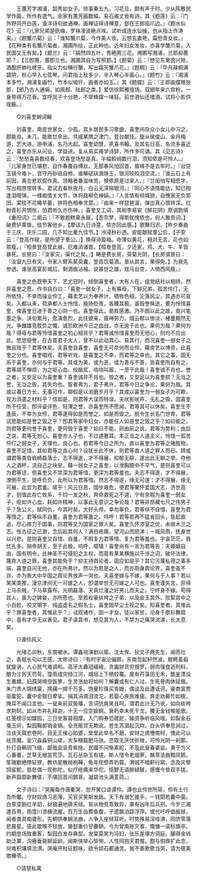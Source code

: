 <!-- { "loadSidebar": true } -->
　　王蕙芳字湘浦，韶秀如女子。师事秦五九，习花旦，颇有声于时。少从陈敷民学作画，所作有逸气。余家有蕙芳画数幅，易石甫丈皆有诗。其《题莲》云：『门外野风开白莲，渔洋诗句欲通禅。画禅证得诗禅意，郄在王郎指爪边。』《题水仙花》云：『儿家兄弟是矾梅，罗袜凌波絶点埃。试听成连水仙操，也从指上作涛来。』《题蟹爪菊》云：『谁知蟹爪菊，今作美人妆。云想玄妻艳，霜愁青女妆。』【花种类有名蟹爪菊者，湘圃所绘，正此种也。近年妇女发妆，亦喜学蟹爪菊，入民国又无有矣。】《题兰》云：『娟然四五叶，秀絶两三花。湘圃写湘浦，兰耶抑蕙耶？』【兰卽蕙，蕙卽兰也。湘圃其自为写照耶。】《题菊》云：『想见东篱逸兴赊，酒酣肝肺吐槎牙。指尖力似横行蟹，写出霜天蟹爪花。』《题桐》云：『华月疎桐满碧阴，秋心早入七弦琴。问君指上秋多少，半入琴心半画心。』《题竹》云：『湘浦本多竹，湘浦复画竹。竹本似琅玕，画者亦如玉。』其《题蝶》云：『王郎画蝶赠张郎，【郎乃古人通偁，如周郎、陆郎之类。】爱仿徐熙雅擅场。双翅年来六宫粉，一身带得万花香。宜呼凤子十分艳，不举蜂媒一味狂。前世酒仙还嗜酒，试将小影供瑶觞。』 

　　○刘喜奎娴词翰 

　　刘喜奎，南皮世家女，少孤。其乡居民多习歌曲，喜奎间杂众小女儿中习之，颇能肖。未几，能歌廿余出。共戚某携之津门，登台献技。旋从侯俊山、金月梅游，艺大进。游申浦，名乃大起。喜奎幼慧，夙喜书翰。及其名日高，名流多喜近之，喜奎亦乐从问业，学益进。复从易实甫学诗辞，所作多可诵。其《见志诗》云：『愁愁喜喜数经春，欢喜登场愁是真。半幅鲛绡数行泪，须知侬是可怜人。』『儿家身世已堪悲，自作春蚕自缚丝。无那春风怕回首，眉峰不是去年时。』『台空玉镜今难卜，宫守丹砂祇自修。谁解碔砆溷珠玉，银河皎皎泪空流。』『谁云石上有前因，离合悲欢假作真。领略者番滋味苦，懊侬原是过来人。』『兰闺怕写相思字，写出相思恨转多。君试去看秋夜月，白云无滓隔银河。』『同心不语情能达，知已相逢泪暗弹。一様痴情关大节，休将路柳负婵娟。』『人言侬有倾城貌，自愧家无负郭田。棠桂不花椿早萎，拚将色相奉灵萱。』『由来一样琵琶涙，弹岀真心恨转深。红粉青衫共惆怅，怕君听久亦伤神。』喜奎又工词，其和李易安《醉花阴》原调韵填《重阳词》二阕云：『不敢题糕辜永昼，【吾宗梦，得斯犹愧侬也，何人敢贡词。】破费垆熏兽。佳节客他乡，【摩诘九日诗意，侬亦同此感。】歌舞归迟，【昨夕奏曲于三庆、庆乐二园，几不知比重九佳节。】冷浸秋衫透。安能献赋羣公后，【子安云：『登高作赋，是所望于羣公。』】换得诗盈袖。命薄似黄花，相对无言，花也如侬瘦。』『桓景登高曾此昼，厄难消诸兽。【桓景登高，夕还家，鸡、犬、牛、羊皆暴死。长房曰：『汝家灾，渠代之矣。』】畴是费长房，萸菊光阴，【长房谓景曰：『汝室九日有灾，令家人臂系茱萸囊，登高饮菊酒。景从其言，果得免。】为我先参透。谁张高宴彭城后，剩酒痕沾袖。说甚世之雄，戏马台空，人倚西风瘦。』 

　　喜奎之色既甲天下，艺尤冠时，倾倒喜奎者，大有人在，组党结社以相持，然非喜奎之愿。作书自白曰：『喜奎一弱女子，上有寡母，下鲜兄弟，孤苦伶仃，无所依恃。不幸而操业伶工，藉卖艺以为奉养计，牺牲色相，沦落风尘，其遇亦可哀矣。入都以来，荷承都人士怜惜，揄扬贬责，各臻其极。虽毁誉殊途，要为怜惜喜奎，俾喜奎日进于善之心则一也。喜奎得此，曷胜感激。乃不图以此之故，竟兴笔墨之争。浃旬累月，愈演愈烈，此往彼来，疲神劳力。烟云郁以惨淡，楮墨黯然无光。争雌雄竞胜负之慨，诚恐欧洲今日之血战，亦无逾于此也。果何为哉？果何为哉？得毋与君等怜惜喜奎之初心相背乎？君等诚怜惜喜奎而无他心，则均不应出此。悠悠毁誉，在古昔君子大人，曾不以此动其心、易其行，而况喜奎一弱女子之微且贱乎？君等休矣。夫喜奎自喜奎，喜奎无可奈何而业伶，藉卖艺以博资，此喜奎之分也。喜奎唱戏，君等听戏，是喜奎之不幸，而君等之幸也。其它之事，固无系于喜奎，亦何与于君等。其或为美，或为恶，或为善与不善，皆喜奎所自有之，君等胡不惮烦，为之呕心血、绞脑浆，哓哓叫嚣，一至于此哉！喜奎诚不肖也。誉之者，又安足以为喜奎重？喜奎诚非不肖也。毁之者，又安足以为喜奎损？无当之誉，无当之毁，其失均也。智者弗为，君子弗许，君等今日之争论，果何为哉。其或以春日方长，无事可作，聊假是以消磨岁月乎？其或以喜奎为一弱女子为可欺，视为消遣之材料乎？信如是，则君等大误而特误。夫吠影吠声，无礼之毁，固喜奎所不任受。卽评姿评色，轻薄之誉，亦喜奎所不愿闻。君等其可以休矣。喜奎生不逢辰，不幸为女伶，君等遂得如是而誉之，如是而毁之。脱令生长名门世胄，君等试思能如是誉之毁之乎？卽君等家中妇女，亦能任人如是誉之毁之乎？如曰能之，则君等更何誉于喜奎，更何毁于喜奎？如曰不能，则由前之说，君等为势利；由后之说，君等无恕心。喜奎亦人子也，不过遇蹇耳。本正当之人道主义，怜惜一孤苦伶仃之弱女子，天理也，良心也。若君等今日之所为，直以喜奎为君等之赌胜物，喜奎不足惜，其如君等之良心何？设犹长此不休，则君等直人道之罪人而已。顾或谓君等类皆嵚崎磊落士，志不得遂，才不得展，抑郁无聊，遂出此无聊之举。夺他人之酒杯，浇自己之块垒，藉一弱女子之喜奎，以泄胸臆中不平气，是则喜奎可以为君等谅，但喜奎又不禁深为君等惜，更深为君等羞也。夫志不得遂，才不得展，潦倒平生，徒呼负负，此所以为君等惜。然志不得遂，缘无可遂；才不得展，缘无可展，此宜为君羞。嗟乎！风云日恶，国步艰危，使君等果怀爱国大志，济世高才，则值此存亡攸系，千钧一发之秋，奔命救死之不遑，宁有余暇为喜奎一弱女子，呕如许心血，耗如许精神，以事此无意识之争论哉？君等非昂藏七尺之伟男子乎？急公义，赋同仇，今其时矣。大好头颅，幸勿辜负。君等纵不自惜，喜奎为君等惜之。君等纵不自羞，喜奎为君等羞之。呜呼！君等若再不猛省回头，急起直追，尽心瘁力于国事，则君等又为国家之罪人矣。喜奎久怀漆室之忧，未继木兰之志。怅古征之已渺，念后起其何人？满目疮痍，望河山而陨涕；一城风雨，抚身世以兴悲。是则喜奎又自惜、自羞，不暇复为君等惜、复为君等羞也。宇宙茫茫，我忧孔多。胡帝胡天，至于此极。呜呼，噫嘻！喜奎尚有一言为君等告：夫婚姻自由，国有明令，此神圣不可侵犯之主权，而竟有某某横施以干涉之词，破坏法律，蔑弃人道之罪，喜奎其能免乎？抑主持舆论者，固应如是乎？其它污蔑私德之事多端，喜奎自问无他，亦在所弗计。然以为若是之人，而亦厕身舆论界，喜奎虽不肖，亦为我大中华国之舆论界放声一哭也。夫喜奎嫁与不嫁，果何与于人事？若以某某类推，漫京津间无一可嫁之人，卽谓举世无可嫁之人可也。喜奎谨矢言，非得上马杀贼，下马草露布，光明磊落、天真烂漫之好男儿而夫之，宁终身不嫁。苟得其人，虽为之婢妾，亦所愿也。至若权豪纨袴之子弟，以及金玉其外、败絮其中之小白脸，咬文嚼字、纯盗虚名之假名士，喜奎固早尘士视之矣。知喜奎者，其惟此乎？罪喜奎者，其惟此乎？』试观诸作，固一才女，徒以家贫，沦身于歌衫舞扇中，虽有才华无以表见。君子读其书，想见其为人，不禁为之痛哭流涕，长太息矣。 

　　○谭伶风义 

　　光绪乙卯秋，东南被水。谭鑫培演剧以赈，沈太侔、狄文子两先生，闻而壮之，各赋长句以志感。太侔诗曰：『有时宇宙沦偏颇，东南忽起轩然波。鲸鳄虽翦犹旋涡，人心民气难调和。高牙大纛冠峨峨，贪讟财货穷搜罗。弱肉强食逃刑科，酿为沴厉天罚苛。霪雨成灾倾江河，城垣上下栖蛟鼍。屋有荇藻田无禾，甑釜漂没生鼃螺。妇孺哭啼空饭箩，生灵浩劫将如何？解囊或有仁人过，生死骨肉休延俄。朱门贵人锦绣窠，摴蒱一掷千万多。饱量珍珠买青娥，偶谈及此遭诋诃。豪商富贾驱槖驼。囊中金银日摩挲。捐其涓滴泪滂沱，若婴心疾医难瘥。奔走劝募忙如梭，掩耳不闻口言他。一叟来前双鬓皤，言词伉爽笑且呵。谓君此计无乃讹，如向纨袴求荆轲。如从市井礼释迦，十无一应空媕婀。衰朽幸未死干戈，腰无金钱喉能歌。红笺榜示如媒囮，三日坐客肩相摩。入门购券恐蹉跎，输资争听临风哦。如裂金石戛玉珂，梨园鞠部销金锅。全充赈贷无欺讹，苍生苏涸起沉疴。白头供奉息涧过，泣谈天寳悲卷阿。目无王侯心如婆，堂堂此举名不磨。安财之虏懵南柯，愧此可以祛贪魔。金穴淼淼铜山嵯，大车稇载肥马驮。恣取无厌忧折矬，可怜光阴一刹那。扑灯自爇同飞蛾，鄙哉衮衮青紫拖。民瘼不问惭素紽，不及此叟春婆娑。勇于为义心番番，芝草无根茁荒莎。瓦石丛杂玉有瑳，斯人惜令老烟萝。飘零法曲黯凤鹅，笙璈歇絶停钲锣。教坊星散抛袍鞾，龟年侘傺弄钓蓑。渭城不唱鼾行窝，念及灾黎饲鲨鮀。慈悲偶一现弥陀，似疗疮痍来华佗。悒鬰无语醉緑醝，感慨今昔双手搓。新声靡靡新舞傞，不堪回首问鹦哥。凝碧池头满芰荷。』 

　　文子诗曰：『哭庵每作唐衢哭，忽开笑口谈谭伶。谭也业伶世所简，伶有士行吾所馨。守财奴虏习恶薄，买官买笑斯发扃。天下有溺乞援手，一钱閟若囊中萤。白豕变剧红羊刧，豺狼遍地隳天经。盲从物竞乖致异，果有凶年后兵刑。今岁三湘逮百粤，雨霪川溃横流腥。百万生齿葬鱼腹，孑遗飘泊踪浮萍。或代吁呼倡振捄，闻者类具痴聋形。先朝供奉娴法曲，人争入座倾耳听。时势殊易淫哇沸，同侪零落悲晨星。感此歌喉不轻放，屡郄重价甘罍缾。今为曾南账灾事，慨慷一诺标旗亭。约期登场致重客，梨园白发存典型。发棠莫笑为冯妇，张乐差堪方洞庭。醵得金钱助泛粟，沟瘠垂毙聊延龄。闻斯侠举心悱恻，人性同抱天君惺。胞与恫瘝扩此念，何难积壤填沧溟。哭庵开社征题咏，欲令顽石都通灵。我不善歌歌当哭，请为彼美歌榛苓。』 

　　○请禁私寓 

